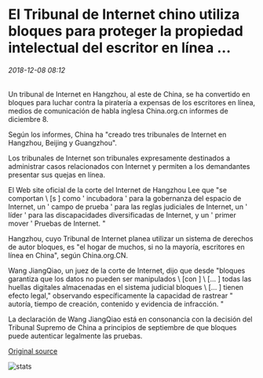 # El Tribunal de Internet chino utiliza bloques para proteger la propiedad intelectual del escritor en línea ...

###### 2018-12-08 08:12

Un tribunal de Internet en Hangzhou, al este de China, se ha convertido en bloques para luchar contra la piratería a expensas de los escritores en línea, medios de comunicación de habla inglesa China.org.cn informes de diciembre 8.

Según los informes, China ha "creado tres tribunales de Internet en Hangzhou, Beijing y Guangzhou".

Los tribunales de Internet son tribunales expresamente destinados a administrar casos relacionados con Internet y permiten a los demandantes presentar sus quejas en línea.

El Web site oficial de la corte del Internet de Hangzhou Lee que "se comportan \ [s \] como ' incubadora ' para la gobernanza del espacio de Internet, un ' campo de prueba ' para las reglas judiciales de Internet, un ' líder ' para las discapacidades diversificadas de Internet, y un ' primer mover ' Pruebas de Internet. "

Hangzhou, cuyo Tribunal de Internet planea utilizar un sistema de derechos de autor bloques, es "el hogar de muchos, si no la mayoría, escritores en línea en China", según China.org.CN.

Wang JiangQiao, un juez de la corte de Internet, dijo que desde "bloques garantiza que los datos no pueden ser manipulados \ [con \] \ [... \] todas las huellas digitales almacenadas en el sistema judicial bloques \ [... \] tienen efecto legal," observando específicamente la capacidad de rastrear " autoría, tiempo de creación, contenido y evidencia de infracción. "

La declaración de Wang JiangQiao está en consonancia con la decisión del Tribunal Supremo de China a principios de septiembre de que bloques puede autenticar legalmente las pruebas.

[Original source](https://cointelegraph.com/news/chinese-internet-court-uses-blockchain-to-protect-online-writers-intellectual-property)

![stats](https://c.statcounter.com/11760860/0/a89fa40b/1/ "stats")